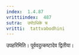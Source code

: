 ```yaml
---
index:  1.4.87
vrittiindex:  487
sutra:  उपोऽधिके च
vritti:  tattvabodhini 
---
```


उपहरिमिति। पूर्ववदुत्कष्टादेव द्वितीया।

